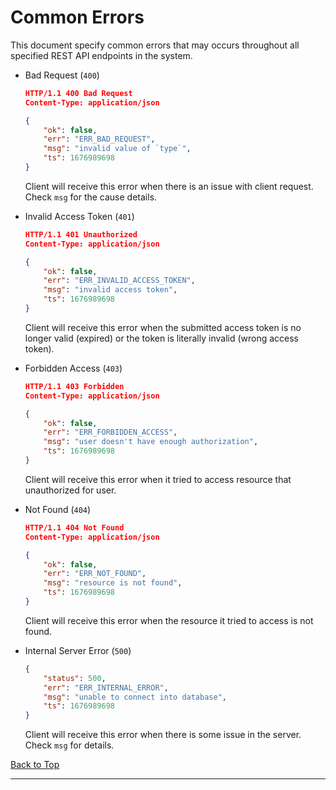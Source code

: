 # Common Errors

This document specify common errors that may occurs throughout all specified REST API endpoints in the system.

- Bad Request (`400`)

    ```json
    HTTP/1.1 400 Bad Request
    Content-Type: application/json

    {
        "ok": false,
        "err": "ERR_BAD_REQUEST",
        "msg": "invalid value of `type`",
        "ts": 1676989698
    }
    ```

    Client will receive this error when there is an issue with client request. Check `msg` for the cause details.

- Invalid Access Token (`401`)

    ```json
    HTTP/1.1 401 Unauthorized
    Content-Type: application/json

    {
        "ok": false,
        "err": "ERR_INVALID_ACCESS_TOKEN",
        "msg": "invalid access token",
        "ts": 1676989698
    }
    ```

    Client will receive this error when the submitted access token is no longer valid (expired) or the token is literally invalid (wrong access token).

- Forbidden Access (`403`)

    ```json
    HTTP/1.1 403 Forbidden
    Content-Type: application/json

    {
        "ok": false,
        "err": "ERR_FORBIDDEN_ACCESS",
        "msg": "user doesn't have enough authorization",
        "ts": 1676989698
    }
    ```

    Client will receive this error when it tried to access resource that unauthorized for user.

- Not Found (`404`)

    ```json
    HTTP/1.1 404 Not Found
    Content-Type: application/json

    {
        "ok": false,
        "err": "ERR_NOT_FOUND",
        "msg": "resource is not found",
        "ts": 1676989698
    }
    ```

    Client will receive this error when the resource it tried to access is not found.

- Internal Server Error (`500`)

    ```json
    {
        "status": 500,
        "err": "ERR_INTERNAL_ERROR",
        "msg": "unable to connect into database",
        "ts": 1676989698
    }
    ```

    Client will receive this error when there is some issue in the server. Check `msg` for details.

[Back to Top](#common-errors)

---
